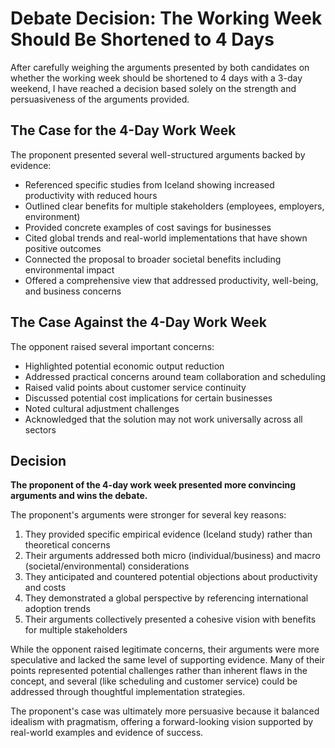 # Debate Decision: The Working Week Should Be Shortened to 4 Days

After carefully weighing the arguments presented by both candidates on whether the working week should be shortened to 4 days with a 3-day weekend, I have reached a decision based solely on the strength and persuasiveness of the arguments provided.

## The Case for the 4-Day Work Week

The proponent presented several well-structured arguments backed by evidence:
- Referenced specific studies from Iceland showing increased productivity with reduced hours
- Outlined clear benefits for multiple stakeholders (employees, employers, environment)
- Provided concrete examples of cost savings for businesses
- Cited global trends and real-world implementations that have shown positive outcomes
- Connected the proposal to broader societal benefits including environmental impact
- Offered a comprehensive view that addressed productivity, well-being, and business concerns

## The Case Against the 4-Day Work Week

The opponent raised several important concerns:
- Highlighted potential economic output reduction
- Addressed practical concerns around team collaboration and scheduling
- Raised valid points about customer service continuity
- Discussed potential cost implications for certain businesses
- Noted cultural adjustment challenges
- Acknowledged that the solution may not work universally across all sectors

## Decision

**The proponent of the 4-day work week presented more convincing arguments and wins the debate.**

The proponent's arguments were stronger for several key reasons:
1. They provided specific empirical evidence (Iceland study) rather than theoretical concerns
2. Their arguments addressed both micro (individual/business) and macro (societal/environmental) considerations
3. They anticipated and countered potential objections about productivity and costs
4. They demonstrated a global perspective by referencing international adoption trends
5. Their arguments collectively presented a cohesive vision with benefits for multiple stakeholders

While the opponent raised legitimate concerns, their arguments were more speculative and lacked the same level of supporting evidence. Many of their points represented potential challenges rather than inherent flaws in the concept, and several (like scheduling and customer service) could be addressed through thoughtful implementation strategies.

The proponent's case was ultimately more persuasive because it balanced idealism with pragmatism, offering a forward-looking vision supported by real-world examples and evidence of success.